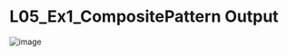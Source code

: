 # L05_Ex1_CompositePattern Output
![image](https://user-images.githubusercontent.com/21986037/221618988-b1e7f086-99b8-47b4-bfba-faa143204bd7.png)
